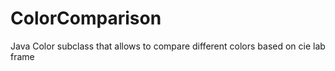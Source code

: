 # ColorComparison
Java Color subclass that allows to compare different colors based on cie lab frame

